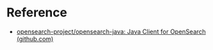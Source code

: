 
# Reference
- [opensearch-project/opensearch-java: Java Client for OpenSearch (github.com)](https://github.com/opensearch-project/opensearch-java)
